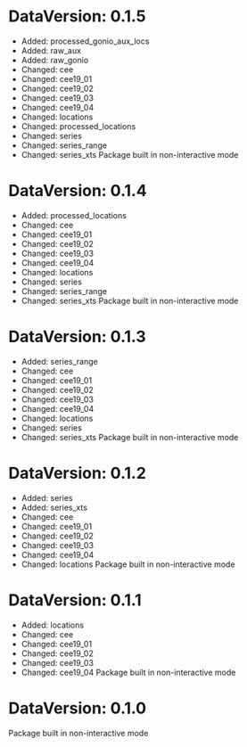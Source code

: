 DataVersion: 0.1.5
=======================
* Added: processed_gonio_aux_locs
* Added: raw_aux
* Added: raw_gonio
* Changed: cee
* Changed: cee19_01
* Changed: cee19_02
* Changed: cee19_03
* Changed: cee19_04
* Changed: locations
* Changed: processed_locations
* Changed: series
* Changed: series_range
* Changed: series_xts
Package built in non-interactive mode

DataVersion: 0.1.4
=======================
* Added: processed_locations
* Changed: cee
* Changed: cee19_01
* Changed: cee19_02
* Changed: cee19_03
* Changed: cee19_04
* Changed: locations
* Changed: series
* Changed: series_range
* Changed: series_xts
Package built in non-interactive mode

DataVersion: 0.1.3
=======================
* Added: series_range
* Changed: cee
* Changed: cee19_01
* Changed: cee19_02
* Changed: cee19_03
* Changed: cee19_04
* Changed: locations
* Changed: series
* Changed: series_xts
Package built in non-interactive mode

DataVersion: 0.1.2
=======================
* Added: series
* Added: series_xts
* Changed: cee
* Changed: cee19_01
* Changed: cee19_02
* Changed: cee19_03
* Changed: cee19_04
* Changed: locations
Package built in non-interactive mode

DataVersion: 0.1.1
=======================
* Added: locations
* Changed: cee
* Changed: cee19_01
* Changed: cee19_02
* Changed: cee19_03
* Changed: cee19_04
Package built in non-interactive mode

DataVersion: 0.1.0
=======================
Package built in non-interactive mode

